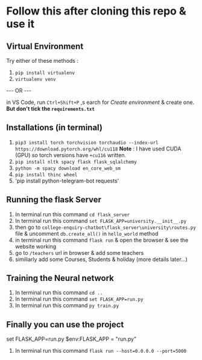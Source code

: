 # Follow this after cloning this repo & use it

## Virtual Environment

Try either of these methods :

1. `pip install virtualenv`
2. `virtualenv venv`

--- OR ---

in VS Code, run `Ctrl+Shift+P` ,s earch for _Create environment_ & create one. **But don't tick the `requirements.txt`**

## Installations (in terminal)

1. `pip3 install torch torchvision torchaudio --index-url https://download.pytorch.org/whl/cu118`
   **Note** : I have used CUDA (GPU) so torch versions have `+cu116` written.
2. `pip install nltk spacy flask flask_sqlalchemy`
3. `python -m spacy download en_core_web_sm`
4. `pip install thinc wheel`
5. 'pip install python-telegram-bot requests'

## Running the flask Server

1. In terminal run this command `cd flask_server`
2. In terminal run this command `set FLASK_APP=university.__init__.py`
3. then go to `college-enquiry-chatbot\flask_server\university\routes.py` file & uncomment `db.create_all()` in `hello_world` method
4. in terminal run this command `flask run` & open the browser & see the website working
5. go to `/teachers` url in browser & add some teachers
6. similiarly add some Courses, Students & holiday (more details later...)

## Training the Neural network

1. In terminal run this command `cd ..`
2. In terminal run this command `set FLASK_APP=run.py`
3. In terminal run this command `py train.py`

## Finally you can use the project
set FLASK_APP=run.py
 $env:FLASK_APP = "run.py"

1. In terminal run this command `flask run --host=0.0.0.0 --port=5000`
